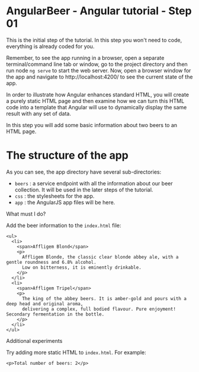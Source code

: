 # AngularBeer - Angular tutorial - Step 01

This is the initial step of the tutorial. In this step you won't need to code, everything is already coded for you.

Remember, to see the app running in a browser, open a separate terminal/command line tab or window, go to the project directory and then run node `ng serve` to start the web server. Now, open a browser window for the app and navigate to http://localhost:4200/ to see the current state of the app.

In order to illustrate how Angular enhances standard HTML, you will create a purely static HTML page and then examine how we can turn this HTML code into a template that Angular will use to dynamically display the same result with any set of data.

In this step you will add some basic information about two beers to an HTML page.

# The structure of the app

As you can see, the app directory have several sub-directories:

- `beers` : a service endpoint with all the information about our beer collection. It will be used in the later steps of the tutorial.
- `css` : the stylesheets for the app.
- `app` : the AngularJS app files will be here.

What must I do?

Add the beer information to the `index.html` file:

    <ul>
      <li>
        <span>Affligem Blond</span>
        <p>
          Affligem Blonde, the classic clear blonde abbey ale, with a gentle roundness and 6.8% alcohol. 
          Low on bitterness, it is eminently drinkable.
        </p>
      </li>
      <li>
        <span>Affligem Tripel</span>
        <p>
          The king of the abbey beers. It is amber-gold and pours with a deep head and original aroma, 
          delivering a complex, full bodied flavour. Pure enjoyment! Secondary fermentation in the bottle.
        </p>
      </li>
    </ul>

Additional experiments

Try adding more static HTML to `index.html`. For example:

    <p>Total number of beers: 2</p>